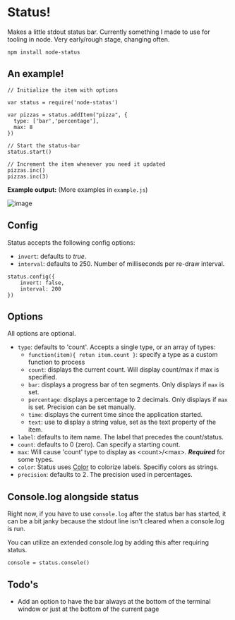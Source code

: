 # Status!

Makes a little stdout status bar. Currently something I made to use for tooling in node.
Very early/rough stage, changing often.

```
npm install node-status
```

## An example!
	// Initialize the item with options

	var status = require('node-status')

	var pizzas = status.addItem("pizza", {
	  type: ['bar','percentage'],
	  max: 8
	})
	
	// Start the status-bar
	status.start()

	// Increment the item whenever you need it updated
	pizzas.inc()
	pizzas.inc(3)
	

**Example output:** (More examples in `example.js`)

![image](http://f.cl.ly/items/1O3P0D1g0v1O373u1T1y/animated_status_bar.gif)



## Config
Status accepts the following config options:
+ `invert`: defaults to *true*.
+ `interval`: defaults to 250. Number of milliseconds per re-draw interval.

```
status.config({
	invert: false, 
	interval: 200
})
```

## Options

All options are optional.

+ `type`: defaults to 'count'. Accepts a single type, or an array of types:
	+ `function(item){ retun item.count }`: specify a type as a custom function to process
	+ `count`: displays the current count. Will display count/max if max is specified.
	+ `bar`: displays a progress bar of ten segments. Only displays if `max` is set.
	+ `percentage`: displays a percentage to 2 decimals. Only displays if `max` is set. Precision can be set manually.
	+ `time`: displays the current time since the application started.
	+ `text`: use to display a string value, set as the text property of the item.
+ `label`: defaults to item name. The label that precedes the count/status.
+ `count`: defaults to 0 (zero). Can specify a starting count.
+ `max`: Will cause 'count' type to display as \<count>/\<max>. ***Required*** for some types.
+ `color`: Status uses [Color](https://github.com/Marak/colors.js) to colorize labels. Specifiy colors as strings.
+ `precision`: defaults to 2. The precision used in percentages.



## Console.log alongside status
Right now, if you have to use `console.log` after the status bar has started, it can be a bit janky because the stdout line isn't cleared when a console.log is run.

You can utilize an extended console.log by adding this after requiring status.

	console = status.console()


## Todo's
+ Add an option to have the bar always at the bottom of the terminal window or just at the bottom of the current page
